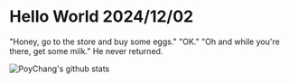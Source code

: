 # Hello World 2024/12/02

"Honey, go to the store and buy some eggs."
"OK."
"Oh and while you're there, get some milk."
He never returned.

![PoyChang's github stats](https://github-readme-stats.vercel.app/api?username=poychang&show_icons=true&theme=dracula)
